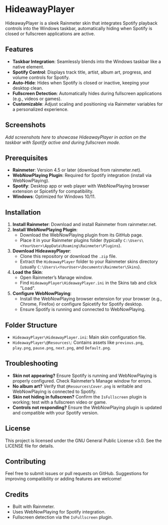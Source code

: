 # HideawayPlayer

HideawayPlayer is a sleek Rainmeter skin that integrates Spotify playback controls into the Windows taskbar, automatically hiding when Spotify is closed or fullscreen applications are active.

## Features

- **Taskbar Integration**: Seamlessly blends into the Windows taskbar like a native element.
- **Spotify Control**: Displays track title, artist, album art, progress, and volume controls for Spotify.
- **Auto-Hide**: Hides when Spotify is closed or inactive, keeping your desktop clean.
- **Fullscreen Detection**: Automatically hides during fullscreen applications (e.g., videos or games).
- **Customizable**: Adjust scaling and positioning via Rainmeter variables for a personalized experience.

## Screenshots

*Add screenshots here to showcase HideawayPlayer in action on the taskbar with Spotify active and during fullscreen mode.*

## Prerequisites

- **Rainmeter**: Version 4.5 or later (download from rainmeter.net).
- **WebNowPlaying Plugin**: Required for Spotify integration (install via WebNowPlaying).
- **Spotify**: Desktop app or web player with WebNowPlaying browser extension or Spicetify for compatibility.
- **Windows**: Optimized for Windows 10/11.

## Installation

1. **Install Rainmeter**: Download and install Rainmeter from rainmeter.net.
2. **Install WebNowPlaying Plugin**:
   - Download the WebNowPlaying plugin from its GitHub page.
   - Place it in your Rainmeter plugins folder (typically `C:\Users\<YourUser>\AppData\Roaming\Rainmeter\Plugins`).
3. **Download HideawayPlayer**:
   - Clone this repository or download the `.zip` file.
   - Extract the `HideawayPlayer` folder to your Rainmeter skins directory (usually `C:\Users\<YourUser>\Documents\Rainmeter\Skins`).
4. **Load the Skin**:
   - Open Rainmeter’s Manage window.
   - Find `HideawayPlayer\HideawayPlayer.ini` in the Skins tab and click "Load".
5. **Configure WebNowPlaying**:
   - Install the WebNowPlaying browser extension for your browser (e.g., Chrome, Firefox) or configure Spicetify for Spotify desktop.
   - Ensure Spotify is running and connected to WebNowPlaying.

## Folder Structure

- `HideawayPlayer\HideawayPlayer.ini`: Main skin configuration file.
- `HideawayPlayer\@Resources\`: Contains assets like `previous.png`, `play.png`, `pause.png`, `next.png`, and `Default.png`.

## Troubleshooting

- **Skin not appearing?** Ensure Spotify is running and WebNowPlaying is properly configured. Check Rainmeter’s Manage window for errors.
- **No album art?** Verify that `@Resources\Cover.png` is writable and WebNowPlaying is connected to Spotify.
- **Skin not hiding in fullscreen?** Confirm the `IsFullscreen` plugin is working; test with a fullscreen video or game.
- **Controls not responding?** Ensure the WebNowPlaying plugin is updated and compatible with your Spotify version.

## License

This project is licensed under the GNU General Public License v3.0. See the LICENSE file for details.

## Contributing

Feel free to submit issues or pull requests on GitHub. Suggestions for improving compatibility or adding features are welcome!

## Credits

- Built with Rainmeter.
- Uses WebNowPlaying for Spotify integration.
- Fullscreen detection via the `IsFullscreen` plugin.